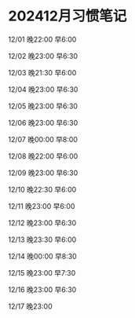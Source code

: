

# 202412月习惯笔记



12/01     晚22:00    早6:00

12/02      晚23:00    早6:30

12/03      晚21:30    早6:00

12/04      晚23:00    早6:30

12/05      晚23:00    早6:30

12/06     晚23:00    早6:30   

12/07      晚00:00    早8:00  

12/08      晚22:00   早6:00

12/09      晚23:00   早6:30

12/10	  晚22:30   早6:00

12/11     晚23:00    早6:00

12/12     晚23:00    早6:30

12/13     晚23:30    早6:00

12/14     晚00:00    早8:30

12/15     晚23:00    早7:30

12/16     晚23:00    早6:30

12/17    晚23:00